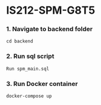 # IS212-SPM-G8T5

### 1. Navigate to backend folder 
```
cd backend 
```

### 2. Run sql script
```
Run spm_main.sql
```

### 3. Run Docker container 
```
docker-compose up 
```


